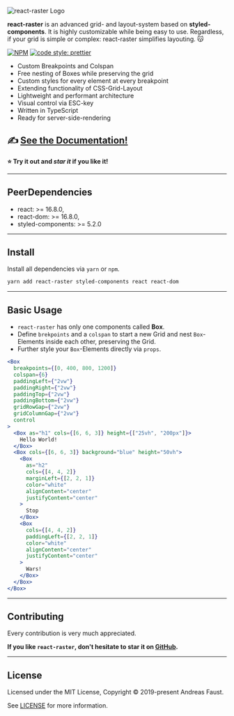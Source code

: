 ![react-raster Logo](https://raw.github.com/andreasfaust/react-raster/master/assets/react-raster-logo.png?sanitize=true)

**react-raster** is an advanced grid- and layout-system based on **styled-components**. It is highly customizable while being easy to use. Regardless, if your grid is simple or complex: react-raster simplifies layouting. 😽

[![NPM](https://img.shields.io/npm/v/react-raster.svg)](https://www.npmjs.com/package/react-raster) [![code style: prettier](https://img.shields.io/badge/code_style-prettier-ff69b4.svg?style=flat-square)](https://github.com/prettier/prettier)

- Custom Breakpoints and Colspan
- Free nesting of Boxes while preserving the grid
- Custom styles for every element at every breakpoint
- Extending functionality of CSS-Grid-Layout
- Lightweight and performant architecture
- Visual control via ESC-key
- Written in TypeScript
- Ready for server-side-rendering

## ✍️ [See the Documentation!](https://andreasfaust.github.io/react-raster-docs)

**⭐ Try it out and _star it_ if you like it!**

---

## PeerDependencies

- react: >= 16.8.0,
- react-dom: >= 16.8.0,
- styled-components: >= 5.2.0

---

## Install

Install all dependencies via `yarn` or `npm`.

```bash
yarn add react-raster styled-components react react-dom
```

---

## Basic Usage

- `react-raster` has only one components called **Box**.
- Define `brekpoints` and a `colspan` to start a new Grid and nest `Box`-Elements inside each other, preserving the Grid.
- Further style your `Box`-Elements directly via `props`.

```jsx
<Box
  breakpoints={[0, 400, 800, 1200]}
  colspan={6}
  paddingLeft={"2vw"}
  paddingRight={"2vw"}
  paddingTop={"2vw"}
  paddingBottom={"2vw"}
  gridRowGap={"2vw"}
  gridColumnGap={"2vw"}
  control
>
  <Box as="h1" cols={[6, 6, 3]} height={["25vh", "200px"]}>
    Hello World!
  </Box>
  <Box cols={[6, 6, 3]} background="blue" height="50vh">
    <Box
      as="h2"
      cols={[4, 4, 2]}
      marginLeft={[2, 2, 1]}
      color="white"
      alignContent="center"
      justifyContent="center"
    >
      Stop
    </Box>
    <Box
      cols={[4, 4, 2]}
      paddingLeft={[2, 2, 1]}
      color="white"
      alignContent="center"
      justifyContent="center"
    >
      Wars!
    </Box>
  </Box>
</Box>
```

---

## Contributing

Every contribution is very much appreciated.

**If you like `react-raster`, don't hesitate to star it on [GitHub](https://github.com/AndreasFaust/react-raster).**

---

## License

Licensed under the MIT License, Copyright © 2019-present Andreas Faust.

See [LICENSE](LICENSE.md) for more information.

